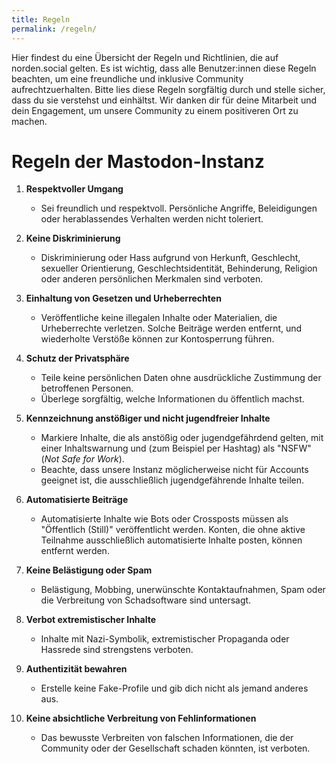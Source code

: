 ```yaml
---
title: Regeln
permalink: /regeln/
---
```


Hier findest du eine Übersicht der Regeln und Richtlinien, die auf norden.social gelten. Es ist wichtig, dass alle Benutzer:innen diese Regeln beachten, um eine freundliche und inklusive Community aufrechtzuerhalten. Bitte lies diese Regeln sorgfältig durch und stelle sicher, dass du sie verstehst und einhältst. Wir danken dir für deine Mitarbeit und dein Engagement, um unsere Community zu einem positiveren Ort zu machen.

# Regeln der Mastodon-Instanz 

1. **Respektvoller Umgang**
   - Sei freundlich und respektvoll. Persönliche Angriffe, Beleidigungen oder herablassendes Verhalten werden nicht toleriert.

2. **Keine Diskriminierung**
   - Diskriminierung oder Hass aufgrund von Herkunft, Geschlecht, sexueller Orientierung, Geschlechtsidentität, Behinderung, Religion oder anderen persönlichen Merkmalen sind verboten.

3. **Einhaltung von Gesetzen und Urheberrechten**
   - Veröffentliche keine illegalen Inhalte oder Materialien, die Urheberrechte verletzen. Solche Beiträge werden entfernt, und wiederholte Verstöße können zur Kontosperrung führen.

4. **Schutz der Privatsphäre**
   - Teile keine persönlichen Daten ohne ausdrückliche Zustimmung der betroffenen Personen.
   - Überlege sorgfältig, welche Informationen du öffentlich machst.

5. **Kennzeichnung anstößiger und nicht jugendfreier Inhalte**
   - Markiere Inhalte, die als anstößig oder jugendgefährdend gelten, mit einer Inhaltswarnung und (zum Beispiel per Hashtag) als "NSFW" (_Not Safe for Work_).
   - Beachte, dass unsere Instanz möglicherweise nicht für Accounts geeignet ist, die ausschließlich jugendgefährende Inhalte teilen.

6. **Automatisierte Beiträge**
   - Automatisierte Inhalte wie Bots oder Crossposts müssen als "Öffentlich (Still)" veröffentlicht werden. Konten, die ohne aktive Teilnahme ausschließlich automatisierte Inhalte posten, können entfernt werden.

7. **Keine Belästigung oder Spam**
   - Belästigung, Mobbing, unerwünschte Kontaktaufnahmen, Spam oder die Verbreitung von Schadsoftware sind untersagt.

8. **Verbot extremistischer Inhalte**
   - Inhalte mit Nazi-Symbolik, extremistischer Propaganda oder Hassrede sind strengstens verboten.

9. **Authentizität bewahren**
   - Erstelle keine Fake-Profile und gib dich nicht als jemand anderes aus.

10. **Keine absichtliche Verbreitung von Fehlinformationen**
    - Das bewusste Verbreiten von falschen Informationen, die der Community oder der Gesellschaft schaden könnten, ist verboten.